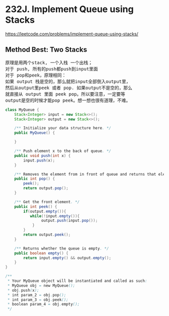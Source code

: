 # 232J. Implement Queue using Stacks
https://leetcode.com/problems/implement-queue-using-stacks/

## Method Best: Two Stacks
<pre>
原理是用两个stack, 一个入栈 一个出栈；
对于 push, 所有的push都push到input里面
对于 pop和peek，原理相同：
如果 output 栈是空的，那么就把input全部倒入output里，
然后从output里peek 或者 pop. 如果output不是空的，那么
就直接从 output 里面 peek pop。所以要注意，一定要等
output是空的时候才能pop peek。想一想也很有道理，不难。
</pre>

```Java
class MyQueue {
    Stack<Integer> input = new Stack<>();
    Stack<Integer> output = new Stack<>();

    /** Initialize your data structure here. */
    public MyQueue() {

    }

    /** Push element x to the back of queue. */
    public void push(int x) {
        input.push(x);
    }

    /** Removes the element from in front of queue and returns that element. */
    public int pop() {
        peek();
        return output.pop();
    }

    /** Get the front element. */
    public int peek() {
        if(output.empty()){
           while(!input.empty()){
                output.push(input.pop());
            }
        }
        return output.peek();
    }

    /** Returns whether the queue is empty. */
    public boolean empty() {
        return input.empty() && output.empty();
    }
}

/**
 * Your MyQueue object will be instantiated and called as such:
 * MyQueue obj = new MyQueue();
 * obj.push(x);
 * int param_2 = obj.pop();
 * int param_3 = obj.peek();
 * boolean param_4 = obj.empty();
 */
```
